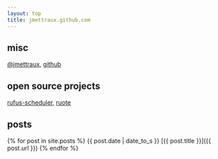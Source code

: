 ```yaml
---
layout: top
title: jmettraux.github.com
---
```


## misc

[@jmettraux](http://twitter.com/jmettraux),
[github](http://github.com/jmettraux)

## open source projects ##

[rufus-scheduler](https://github.com/jmettraux/rufus-scheduler),
[ruote](https://github.com/jmettraux/ruote)

## posts ##

{% for post in site.posts %}
{{ post.date | date_to_s }} [{{ post.title }}]({{ post.url }})
{% endfor %}

